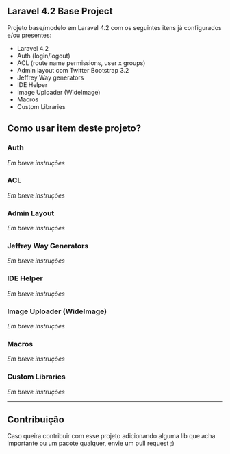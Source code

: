 ## Laravel 4.2 Base Project

Projeto base/modelo em Laravel 4.2 com os seguintes itens já configurados e/ou presentes:

- Laravel 4.2
- Auth (login/logout)
- ACL (route name permissions, user x groups)
- Admin layout com Twitter Bootstrap 3.2
- Jeffrey Way generators
- IDE Helper
- Image Uploader (WideImage)
- Macros
- Custom Libraries

## Como usar item deste projeto?

### Auth

*Em breve instruções*

### ACL

*Em breve instruções*

### Admin Layout

*Em breve instruções*

### Jeffrey Way Generators

*Em breve instruções*

### IDE Helper

*Em breve instruções*

### Image Uploader (WideImage)

*Em breve instruções*

### Macros

*Em breve instruções*

### Custom Libraries

*Em breve instruções*

---

## Contribuição

Caso queira contribuir com esse projeto adicionando alguma lib que acha importante ou um pacote qualquer, envie um pull request ;)

